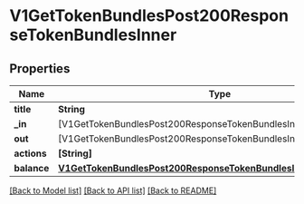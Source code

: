 # V1GetTokenBundlesPost200ResponseTokenBundlesInner

## Properties
Name | Type | Description | Notes
------------ | ------------- | ------------- | -------------
**title** | **String** |  | 
**_in** | [V1GetTokenBundlesPost200ResponseTokenBundlesInnerInInner] |  | 
**out** | [V1GetTokenBundlesPost200ResponseTokenBundlesInnerInInner] |  | 
**actions** | **[String]** |  | 
**balance** | [**V1GetTokenBundlesPost200ResponseTokenBundlesInnerInInnerBalance**](V1GetTokenBundlesPost200ResponseTokenBundlesInnerInInnerBalance.md) |  | 

[[Back to Model list]](../README.md#documentation-for-models) [[Back to API list]](../README.md#documentation-for-api-endpoints) [[Back to README]](../README.md)


